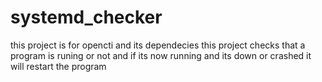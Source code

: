 # systemd_checker
this project is for opencti and its dependecies 
this project checks that a program is runing or not and if its now running and its down or crashed it will restart the program
